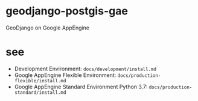 geodjango-postgis-gae
=====================

GeoDjango on Google AppEngine

# see
* Development Environment: `docs/development/install.md`
* Google AppEngine Flexible Environment: `docs/production-flexible/install.md`
* Google AppEngine Standard Environment Python 3.7: `docs/production-standard/install.md`
